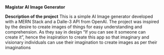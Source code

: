 **Magistar AI Image Generator**

**Description of the project**
This is a simple AI Image generator developed with a MERN Stack and a Dalle-3 API from OpenAI. The project was inspired by the desire to create images of things for easy understanding and comprehension. As they say in design “If you can see it someone can create it”, hence the inspiration to create this app so that imaginary and visionary individuals can use their imagination to create images as per their imaginations
